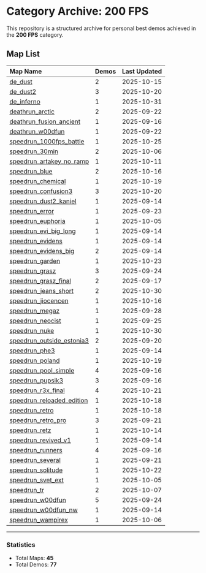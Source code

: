 # Category Archive: 200 FPS

This repository is a structured archive for personal best demos achieved in the **200 FPS** category.

## Map List

| Map Name | Demos | Last Updated |
| :--- | :---- | :--- |
| [de_dust](./de_dust) | 2 | 2025-10-15 |
| [de_dust2](./de_dust2) | 3 | 2025-10-20 |
| [de_inferno](./de_inferno) | 1 | 2025-10-31 |
| [deathrun_arctic](./deathrun_arctic) | 2 | 2025-09-22 |
| [deathrun_fusion_ancient](./deathrun_fusion_ancient) | 1 | 2025-09-16 |
| [deathrun_w00dfun](./deathrun_w00dfun) | 1 | 2025-09-22 |
| [speedrun_1000fps_battle](./speedrun_1000fps_battle) | 1 | 2025-10-25 |
| [speedrun_30min](./speedrun_30min) | 2 | 2025-10-06 |
| [speedrun_artakey_no_ramp](./speedrun_artakey_no_ramp) | 1 | 2025-10-11 |
| [speedrun_blue](./speedrun_blue) | 2 | 2025-10-16 |
| [speedrun_chemical](./speedrun_chemical) | 1 | 2025-10-19 |
| [speedrun_confusion3](./speedrun_confusion3) | 3 | 2025-10-20 |
| [speedrun_dust2_kaniel](./speedrun_dust2_kaniel) | 1 | 2025-09-14 |
| [speedrun_error](./speedrun_error) | 1 | 2025-09-23 |
| [speedrun_euphoria](./speedrun_euphoria) | 1 | 2025-10-05 |
| [speedrun_evi_big_long](./speedrun_evi_big_long) | 1 | 2025-09-14 |
| [speedrun_evidens](./speedrun_evidens) | 1 | 2025-09-14 |
| [speedrun_evidens_big](./speedrun_evidens_big) | 2 | 2025-09-14 |
| [speedrun_garden](./speedrun_garden) | 1 | 2025-10-23 |
| [speedrun_grasz](./speedrun_grasz) | 3 | 2025-09-24 |
| [speedrun_grasz_final](./speedrun_grasz_final) | 2 | 2025-09-17 |
| [speedrun_jeans_short](./speedrun_jeans_short) | 2 | 2025-10-30 |
| [speedrun_jiocencen](./speedrun_jiocencen) | 1 | 2025-10-16 |
| [speedrun_megaz](./speedrun_megaz) | 1 | 2025-09-28 |
| [speedrun_neocist](./speedrun_neocist) | 1 | 2025-09-25 |
| [speedrun_nuke](./speedrun_nuke) | 1 | 2025-10-30 |
| [speedrun_outside_estonia3](./speedrun_outside_estonia3) | 2 | 2025-09-20 |
| [speedrun_phe3](./speedrun_phe3) | 1 | 2025-09-14 |
| [speedrun_poland](./speedrun_poland) | 1 | 2025-10-19 |
| [speedrun_pool_simple](./speedrun_pool_simple) | 4 | 2025-09-16 |
| [speedrun_pupsik3](./speedrun_pupsik3) | 3 | 2025-09-16 |
| [speedrun_r3x_final](./speedrun_r3x_final) | 4 | 2025-10-21 |
| [speedrun_reloaded_edition](./speedrun_reloaded_edition) | 1 | 2025-10-18 |
| [speedrun_retro](./speedrun_retro) | 1 | 2025-10-18 |
| [speedrun_retro_pro](./speedrun_retro_pro) | 3 | 2025-09-21 |
| [speedrun_retz](./speedrun_retz) | 1 | 2025-10-14 |
| [speedrun_revived_v1](./speedrun_revived_v1) | 1 | 2025-09-14 |
| [speedrun_runners](./speedrun_runners) | 4 | 2025-09-16 |
| [speedrun_several](./speedrun_several) | 1 | 2025-09-21 |
| [speedrun_solitude](./speedrun_solitude) | 1 | 2025-10-22 |
| [speedrun_svet_ext](./speedrun_svet_ext) | 1 | 2025-10-05 |
| [speedrun_tr](./speedrun_tr) | 2 | 2025-10-07 |
| [speedrun_w00dfun](./speedrun_w00dfun) | 5 | 2025-09-24 |
| [speedrun_w00dfun_nw](./speedrun_w00dfun_nw) | 1 | 2025-09-14 |
| [speedrun_wampirex](./speedrun_wampirex) | 1 | 2025-10-06 |

---

### Statistics
- Total Maps: **45**
- Total Demos: **77**